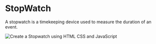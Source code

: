 # StopWatch
A stopwatch is a timekeeping device used to measure the duration of an event.

![Create a Stopwatch using HTML CSS and JavaScript](https://github.com/mt057/StopWatch/assets/82698555/afa4ca22-0779-4f82-b4e7-3718ace57d15)
